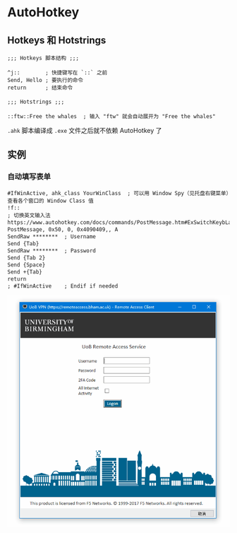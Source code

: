 # AutoHotkey

## Hotkeys 和 Hotstrings

```
;;; Hotkeys 脚本结构 ;;;

^j::        ; 快捷键写在 `::` 之前
Send, Hello ; 要执行的命令
return      ; 结束命令

;;; Hotstrings ;;;

::ftw::Free the whales  ; 输入 "ftw" 就会自动展开为 "Free the whales"
```

`.ahk` 脚本编译成 `.exe` 文件之后就不依赖 AutoHotkey 了

## 实例

### 自动填写表单

```
#IfWinActive, ahk_class YourWinClass  ; 可以用 Window Spy（见托盘右键菜单）查看各个窗口的 Window Class 值
!f::
; 切换英文输入法 https://www.autohotkey.com/docs/commands/PostMessage.htm#ExSwitchKeybLang
PostMessage, 0x50, 0, 0x4090409,, A
SendRaw ********  ; Username
Send {Tab}
SendRaw ********  ; Password
Send {Tab 2}
Send {Space}
Send +{Tab}
return
; #IfWinActive    ; Endif if needed
```

![fill-form](./imgs/fill-form.gif)
